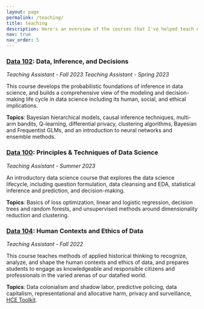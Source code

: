 ```yaml
---
layout: page
permalink: /teaching/
title: teaching
description: Here's an overview of the courses that I've helped teach during my time at UC Berkeley. You can use the links below to access class materials and syllabi!
nav: true
nav_order: 5
---
```


### [Data 102](https://data102.org/sp23/): Data, Inference, and Decisions

*Teaching Assistant - Fall 2023*
*Teaching Assistant - Spring 2023*

This course develops the probabilistic foundations of inference in data science, and builds a comprehensive view of the modeling and decision-making life cycle in data science including its human, social, and ethical implications. 

**Topics**: Bayesian hierarchical models, causal inference techniques, multi-arm bandits, Q-learning, differential privacy, clustering algorithms, Bayesian and Frequentist GLMs, and an introduction to neural networks and ensemble methods.

### [Data 100](https://ds100.org/sp23/): Principles & Techniques of Data Science

*Teaching Assistant - Summer 2023*

An introductory data science course that explores the data science lifecycle, including question formulation, data cleansing and EDA, statistical inference and prediction​, and decision-making.​ 

**Topics**: Basics of loss optimization, linear and logistic regression, decision trees and random forests, and unsupervised methods around dimensionality reduction and clustering.

### [Data 104](https://classes.berkeley.edu/content/2022-fall-data-c104-001-lec-001): Human Contexts and Ethics of Data

*Teaching Assistant - Fall 2022*

This course teaches methods of applied historical thinking to recognize, analyze, and shape the human contexts and ethics of data, and prepares students to engage as knowledgeable and responsible citizens and professionals in the varied arenas of our datafied world.

**Topics**: Data colonialism and shadow labor, predictive policing, data capitalism, representational and allocative harm, privacy and surveillance, [HCE Toolkit](https://data.berkeley.edu/hce-toolkit).
